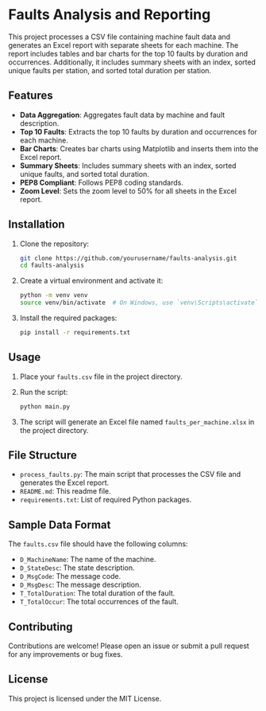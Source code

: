# Faults Analysis and Reporting

This project processes a CSV file containing machine fault data and generates an Excel report with separate sheets for each machine. The report includes tables and bar charts for the top 10 faults by duration and occurrences. Additionally, it includes summary sheets with an index, sorted unique faults per station, and sorted total duration per station.

## Features

- **Data Aggregation**: Aggregates fault data by machine and fault description.
- **Top 10 Faults**: Extracts the top 10 faults by duration and occurrences for each machine.
- **Bar Charts**: Creates bar charts using Matplotlib and inserts them into the Excel report.
- **Summary Sheets**: Includes summary sheets with an index, sorted unique faults, and sorted total duration.
- **PEP8 Compliant**: Follows PEP8 coding standards.
- **Zoom Level**: Sets the zoom level to 50% for all sheets in the Excel report.

## Installation

1. Clone the repository:

    ```sh
    git clone https://github.com/yourusername/faults-analysis.git
    cd faults-analysis
    ```

2. Create a virtual environment and activate it:

    ```sh
    python -m venv venv
    source venv/bin/activate  # On Windows, use `venv\Scripts\activate`
    ```

3. Install the required packages:

    ```sh
    pip install -r requirements.txt
    ```

## Usage

1. Place your `faults.csv` file in the project directory.

2. Run the script:

    ```sh
    python main.py
    ```

3. The script will generate an Excel file named `faults_per_machine.xlsx` in the project directory.

## File Structure

- `process_faults.py`: The main script that processes the CSV file and generates the Excel report.
- `README.md`: This readme file.
- `requirements.txt`: List of required Python packages.

## Sample Data Format

The `faults.csv` file should have the following columns:

- `D_MachineName`: The name of the machine.
- `D_StateDesc`: The state description.
- `D_MsgCode`: The message code.
- `D_MsgDesc`: The message description.
- `T_TotalDuration`: The total duration of the fault.
- `T_TotalOccur`: The total occurrences of the fault.

## Contributing

Contributions are welcome! Please open an issue or submit a pull request for any improvements or bug fixes.

## License

This project is licensed under the MIT License.
